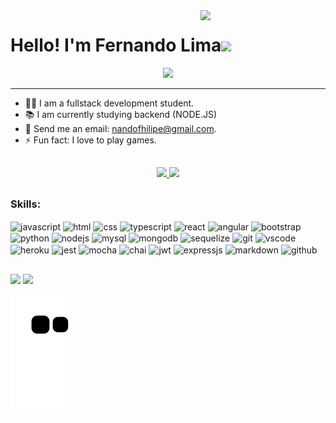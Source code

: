 <img align='right' src="https://media.giphy.com/media/M9gbBd9nbDrOTu1Mqx/giphy.gif" width="200">

# Hello! I'm Fernando Lima<img src="https://media.giphy.com/media/12oufCB0MyZ1Go/giphy.gif" width="70" >

<p align="center">
<img src="https://readme-typing-svg.herokuapp.com?font=monospace&color=00ffd2&size=25&center=true&vCenter=true&lines=A+Passionate+Learner!;Welcome+to+my+repository!">
</p>

----

<!--
**FernandoLimas/FernandoLimas** is a ✨ _special_ ✨ repository because its `README.md` (this file) appears on your GitHub profile.
-->
- 👨‍🎓 I am a fullstack development student.
- 📚 I am currently studying backend (NODE.JS)
- 📧 Send me an email: nandofhilipe@gmail.com.
- ⚡ Fun fact: I love to play games.
##

<div align="center" dir="auto">
  <a href="https://github.com/FernandoLimas">
  <img height="165em" src="https://github-readme-stats.vercel.app/api?username=FernandoLimas&amp;show_icons=true&amp;theme=highcontrast&amp;include_all_commits=true&amp;count_private=true" style="max-width: 100%;">
  <img height="165em" src="https://github-readme-stats.vercel.app/api/top-langs/?username=FernandoLimas&amp;layout=compact&amp;langs_count=7&amp;theme=highcontrast" style="max-width: 100%;">
</a></div>

##

### Skills:
<div dir="auto">
  <img align="center" alt="javascript" src="https://img.shields.io/badge/JavaScript-323330?style=for-the-badge&logo=javascript&logoColor=F7DF1E" style="max-width: 100%;">
  <img align="center" alt="html" src="https://img.shields.io/badge/HTML5-E34F26?style=for-the-badge&logo=html5&logoColor=white" style="max-width: 100%;">
  <img align="center" alt="css" src="https://img.shields.io/badge/CSS3-1572B6?style=for-the-badge&logo=css3&logoColor=white" style="max-width: 100%;">
  <img align="center" alt="typescript" src="https://img.shields.io/badge/TypeScript-007ACC?style=for-the-badge&logo=typescript&logoColor=white" style="max-width: 100%;">
  <img align="center" alt="react" src="https://img.shields.io/badge/React-20232A?style=for-the-badge&logo=react&logoColor=61DAFB" style="max-width: 100%;">
  <img align="center" alt="angular" src="https://img.shields.io/badge/Angular-DD0031?style=for-the-badge&logo=angular&logoColor=white" style="max-width: 100%;">
  <img align="center" alt="bootstrap" src="https://img.shields.io/badge/Bootstrap-563D7C?style=for-the-badge&logo=bootstrap&logoColor=white" style="max-width: 100%;">
  <img align="center" alt="python" src="https://img.shields.io/badge/Python-3776AB?style=for-the-badge&logo=python&logoColor=white" style="max-width: 100%;">
  <img align="center" alt="nodejs" src="https://img.shields.io/badge/Node.js-43853D?style=for-the-badge&logo=node.js&logoColor=white" style="max-width: 100%;">
  <img align="center" alt="mysql" src="https://img.shields.io/badge/MySQL-00000F?style=for-the-badge&logo=mysql&logoColor=white" style="max-width: 100%;">
  <img align="center" alt="mongodb" src="https://img.shields.io/badge/MongoDB-4EA94B?style=for-the-badge&logo=mongodb&logoColor=white" style="max-width: 100%;">
  <img align="center" alt="sequelize" src="https://img.shields.io/badge/Sequelize-52B0E7?style=for-the-badge&logo=Sequelize&logoColor=white" style="max-width: 100%;">
  <img align="center" alt="git" src="https://img.shields.io/badge/GIT-E44C30?style=for-the-badge&logo=git&logoColor=white" style="max-width: 100%;">
  <img align="center" alt="vscode" src="https://img.shields.io/badge/Visual_Studio-5C2D91?style=for-the-badge&logo=visual%20studio&logoColor=white" style="max-width: 100%;">
  <img align="center" alt="heroku" src="https://img.shields.io/badge/Heroku-430098?style=for-the-badge&logo=heroku&logoColor=white" style="max-width: 100%;">
  <img align="center" alt="jest" src="https://img.shields.io/badge/Jest-323330?style=for-the-badge&logo=Jest&logoColor=white" style="max-width: 100%;">
  <img align="center" alt="mocha" src="https://img.shields.io/badge/mocha.js-323330?style=for-the-badge&logo=mocha&logoColor=Brown" style="max-width: 100%;">
  <img align="center" alt="chai" src="https://img.shields.io/badge/chai.js-323330?style=for-the-badge&logo=chai&logoColor=red" style="max-width: 100%;">
  <img align="center" alt="jwt" src="https://img.shields.io/badge/json%20web%20tokens-323330?style=for-the-badge&logo=json-web-tokens&logoColor=pink" style="max-width: 100%;">
  <img align="center" alt="expressjs" src="	https://img.shields.io/badge/Express.js-404D59?style=for-the-badge" style="max-width: 100%;">
  <img align="center" alt="markdown" src="https://img.shields.io/badge/Markdown-000000?style=for-the-badge&logo=markdown&logoColor=white" style="max-width: 100%;">
  <img align="center" alt="github" src="https://img.shields.io/badge/GitHub-100000?style=for-the-badge&logo=github&logoColor=white" style="max-width: 100%;">
</div>

 
##

<div> 
  <a href="mailto:nandofhilipe@gmail.com"><img src="https://img.shields.io/badge/-Gmail-%23333?style=for-the-badge&amp;logo=gmail&amp;logoColor=white" style="max-width: 100%;"></a>
  <a href="https://www.linkedin.com/in/fernandofilipee/" rel="nofollow"><img src="https://img.shields.io/badge/-LinkedIn-%230077B5?style=for-the-badge&amp;logo=linkedin&amp;logoColor=white" style="max-width: 100%;"></a> 
</div>

![Snake animation](https://github.com/FernandoLimas/FernandoLimas/blob/output/github-contribution-grid-snake.svg)
